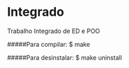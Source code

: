 Integrado
=========

Trabalho Integrado de ED e POO


#####Para compilar:
	$ make

#####Para desinstalar:
	$ make uninstall
